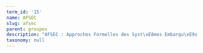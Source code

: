 ```yaml
---
term_id: '15'
name: AFSEC
slug: afsec
parent: groupes
description: "AFSEC : Approches Formelles des Syst\xE8mes Embarqu\xE9s Communicants"
taxonomy: null
---
```


